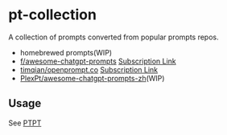 <h1>pt-collection</h1>

A collection of prompts converted from popular prompts repos.

- homebrewed prompts(WIP)
- [f/awesome-chatgpt-prompts](awesome-chatgpt-prompts/awesome-chatgpt-prompts.md) [Subscription Link](https://raw.githubusercontent.com/LeslieLeung/pt-collection/main/awesome-chatgpt-prompts/awesome-chatgpt-prompts.yaml)
- [timqian/openprompt.co](openprompt.co/openprompt.co.md) [Subscription Link](https://raw.githubusercontent.com/LeslieLeung/pt-collection/main/openprompt.co/openprompt.co.yaml)
- [PlexPt/awesome-chatgpt-prompts-zh](https://github.com/PlexPt/awesome-chatgpt-prompts-zh)(WIP)

## Usage

See [PTPT](https://github.com/LeslieLeung/PTPT)